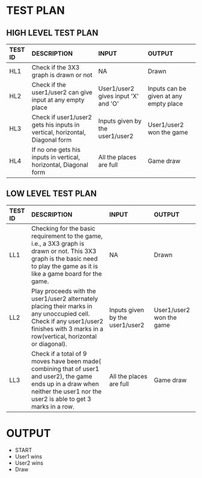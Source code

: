 # TEST PLAN
## HIGH LEVEL TEST PLAN
| TEST ID | DESCRIPTION | INPUT |OUTPUT |
| :---         |    :---     |          :--- |          :--- |
| HL1   | Check if the 3X3 graph is drawn or not  | NA    | Drawn   |
| HL2   | Check if the user1/user2 can give input at any empty place     | User1/user2 gives input 'X' and 'O'     | Inputs can be given at any empty place   |
| HL3   | Check if user1/user2 gets his inputs in vertical, horizontal, Diagonal form   | Inputs given by the user1/user2    |User1/user2 won the game |
| HL4   | If no one gets his inputs in vertical, horizontal, Diagonal form | All the places are full    |Game draw   |
## LOW LEVEL TEST PLAN
| TEST ID | DESCRIPTION | INPUT |OUTPUT |
| :---         |    :---     |          :--- |          :--- |
| LL1   | Checking for the basic requirement to the game, i.e., a 3X3 graph is drawn or not. This 3X3 graph is the basic need to play the game as it is like a game board for the game.  | NA    | Drawn   |
| LL2 | 	Play proceeds with the user1/user2 alternately placing their marks in any unoccupied cell. Check if any user1/user2 finishes with 3 marks in a row(vertical, horizontal or diagonal).  | Inputs given by the user1/user2    |User1/user2 won the game |
| LL3   | Check if a total of 9 moves have been made( combining that of user1 and user2), the game ends up in a draw when neither the user1 nor the user2 is able to get 3 marks in a row. | All the places are full    |Game draw   |
# OUTPUT
- START
- User1 wins
- User2 wins
- Draw
